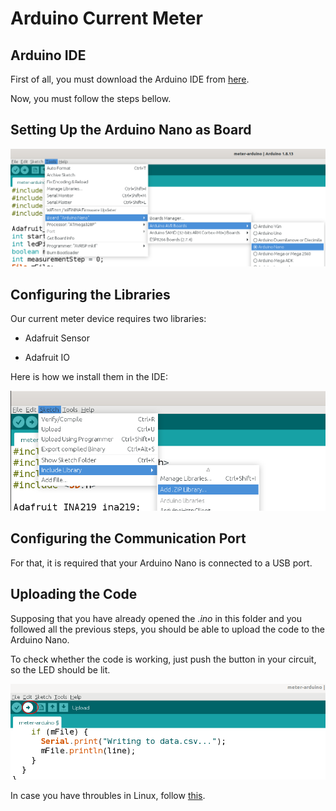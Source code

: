 # Arduino Current Meter

## Arduino IDE

First of all, you must download the Arduino IDE from [here](https://www.arduino.cc/en/software).

Now, you must follow the steps bellow.

## Setting Up the Arduino Nano as Board

<img src="img/setup_nano.png">

## Configuring the Libraries

Our current meter device requires two libraries:

- Adafruit Sensor

- Adafruit IO

Here is how we install them in the IDE:

<img src="img/add_libraries.png">

## Configuring the Communication Port

For that, it is required that your Arduino Nano is connected to a USB port. 

## Uploading the Code

Supposing that you have already opened the <i>.ino</i> in this folder and you followed all the previous steps, you should be able to upload the code to the Arduino Nano.

To check whether the code is working, just push the button in your circuit, so the LED should be lit.

<img src="img/upload.png">

In case you have throubles in Linux, follow [this](https://forum.arduino.cc/t/permission-denied-on-dev-ttyacm0/475568).
